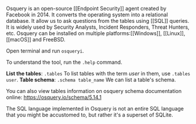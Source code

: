 Osquery is an open-source [[Endpoint Security]] agent created by Facebook in 2014. It converts the operating system into a relational database. It allow us to ask questions from the tables using [[SQL]] queries. It is widely used by Security Analysts, Incident Responders, Threat Hunters, etc. Osquery can be installed on multiple platforms:[[Windows]], [[Linux]], [[macOS]] and FreeBSD.

Open terminal and run `osqueryi`.

To understand the tool, run the `.help` command.

**List the tables**: `.tables`
	To list tables with the term *user* in them, use `.tables user`.
**Table schema**: `.schema table_name`
	We can list a table's schema.

You can also view tables information on osquery schema documentation online:
https://osquery.io/schema/5.14.1

The SQL language implemented in Osquery is not an entire SQL language that you might be accustomed to, but rather it's a superset of SQLite.